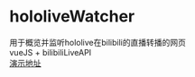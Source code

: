# hololiveWatcher
用于概览并监听hololive在bilibili的直播转播的网页  
vueJS + bilibiliLiveAPI   
[演示地址](http://meihina.gitee.io/holog) 


